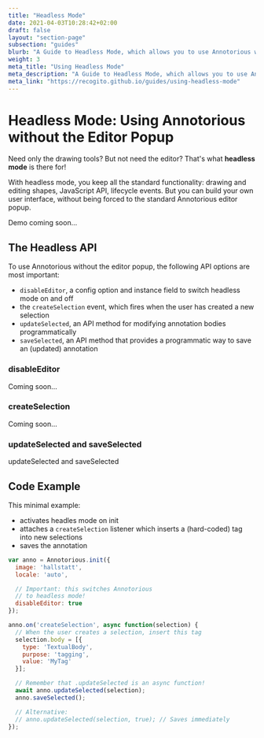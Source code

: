 ```yaml
---
title: "Headless Mode"
date: 2021-04-03T10:28:42+02:00
draft: false
layout: "section-page"
subsection: "guides"
blurb: "A Guide to Headless Mode, which allows you to use Annotorious without the editor popup."
weight: 3
meta_title: "Using Headless Mode"
meta_description: "A Guide to Headless Mode, which allows you to use Annotorious without the editor popup."
meta_link: "https://recogito.github.io/guides/using-headless-mode"
---
```


# Headless Mode: Using Annotorious without the Editor Popup

Need only the drawing tools? But not need the editor? That's what 
__headless mode__ is there for! 

With headless mode, you keep all the standard functionality: drawing 
and editing shapes, JavaScript API, lifecycle events. But you can build
your own user interface, without being forced to the standard
Annotorious editor popup.  

Demo coming soon...

## The Headless API

To use Annotorious without the editor popup, the following API options are 
most important:

- `disableEditor`, a config option and instance field to switch headless mode
  on and off
- the `createSelection` event, which fires when the user has created a new selection
- `updateSelected`, an API method for modifying annotation bodies programmatically
- `saveSelected`, an API method that provides a programmatic way to save an (updated)
  annotation

### disableEditor

Coming soon...

### createSelection

Coming soon...

### updateSelected and saveSelected

updateSelected and saveSelected

## Code Example

This minimal example:

- activates headles mode on init
- attaches a `createSelection` listener which inserts a (hard-coded) tag into new selections
- saves the annotation

```js
var anno = Annotorious.init({
  image: 'hallstatt',
  locale: 'auto',

  // Important: this switches Annotorious 
  // to headless mode!
  disableEditor: true
});

anno.on('createSelection', async function(selection) {
  // When the user creates a selection, insert this tag
  selection.body = [{
    type: 'TextualBody',
    purpose: 'tagging',
    value: 'MyTag'
  }];

  // Remember that .updateSelected is an async function!
  await anno.updateSelected(selection);
  anno.saveSelected();

  // Alternative:
  // anno.updateSelected(selection, true); // Saves immediately
});
```